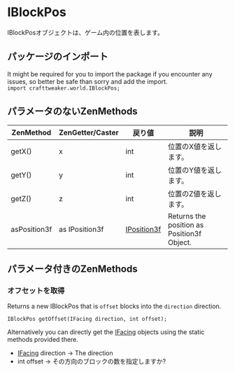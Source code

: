 # IBlockPos

IBlockPosオブジェクトは、ゲーム内の位置を表します。

## パッケージのインポート

It might be required for you to import the package if you encounter any issues, so better be safe than sorry and add the import.  
`import crafttweaker.world.IBlockPos;`

## パラメータのないZenMethods

| ZenMethod    | ZenGetter/Caster | 戻り値                                       | 説明                                         |
| ------------ | ---------------- | ----------------------------------------- | ------------------------------------------ |
| getX()       | x                | int                                       | 位置のX値を返します。                                |
| getY()       | y                | int                                       | 位置のY値を返します。                                |
| getZ()       | z                | int                                       | 位置のZ値を返します。                                |
| asPosition3f | as IPosition3f   | [IPosition3f](/Vanilla/Utils/Position3f/) | Returns the position as Position3f Object. |

## パラメータ付きのZenMethods

### オフセットを取得

Returns a new IBlockPos that is `offset` blocks into the `direction` direction.

`IBlockPos getOffset(IFacing direction, int offset);`

Alternatively you can directly get the [IFacing](/Vanilla/World/IFacing/) objects using the static methods provided there.

- [IFacing](/Vanilla/World/IFacing/) direction → The direction
- int offset → その方向のブロックの数を指定しますか?